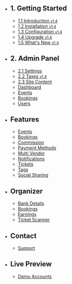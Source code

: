 - ## 1. Getting Started
    - [1.1 Introduction <small class="v">v1.4</small>](/{{route}}/{{version}}/introduction)
    - [1.2 Installation <small class="v">v1.4</small>](/{{route}}/{{version}}/installation)
    - [1.3 Configuration <small class="v">v1.4</small>](/{{route}}/{{version}}/configuration)
    - [1.4 Upgrade <small class="v">v1.4</small>](/{{route}}/{{version}}/upgrade)
    - [1.5 What's New <small class="v">v1.4</small>](/{{route}}/{{version}}/changelog/changes)

- ## 2. Admin Panel
    - [2.1 Settings](/{{route}}/{{version}}/admin/settings)
    - [2.2 Taxes <small class="v">v1.4</small>](/{{route}}/{{version}}/admin/taxes)
    - [2.3 Site Content](/{{route}}/{{version}}/admin/site-content)
    - [Dashboard](/{{route}}/{{version}}/admin/dashboard)
    - [Events](/{{route}}/{{version}}/admin/manage-events)
    - [Bookings](/{{route}}/{{version}}/admin/manage-bookings)
    - [Users](/{{route}}/{{version}}/admin/manage-users)



- ## Features
    - [Events](/{{route}}/{{version}}/features/events)
    - [Bookings](/{{route}}/{{version}}/features/bookings)
    - [Commission](/{{route}}/{{version}}/features/commission)
    - [Payment Methods](/{{route}}/{{version}}/features/payment-methods)
    - [Multi Vendor](/{{route}}/{{version}}/features/multi-vendor)
    - [Notifications](/{{route}}/{{version}}/features/notifications)
    - [Tickets](/{{route}}/{{version}}/features/tickets)
    - [Tags](/{{route}}/{{version}}/features/tags)
    - [Social Sharing](/{{route}}/{{version}}/features/social-sharing)

- ## Organizer
    - [Bank Details](/{{route}}/{{version}}/features/bank-details)
    - [Bookings](/{{route}}/{{version}}/features/organizer-bookings)
    - [Earnings](/{{route}}/{{version}}/features/organizer-earnings)
    - [Ticket Scanner](/{{route}}/{{version}}/features/ticket-scanner)
    

- ## Contact
    - [Support](/{{route}}/{{version}}/contact/support)
    
- ## Live Preview
    - [Demo Accounts](/{{route}}/{{version}}/demo-accounts)
